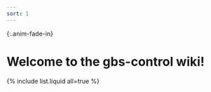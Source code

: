 ```yaml
---
sort: 1
---
```


{:.anim-fade-in}

# Welcome to the gbs-control wiki!


{% include list.liquid all=true %}